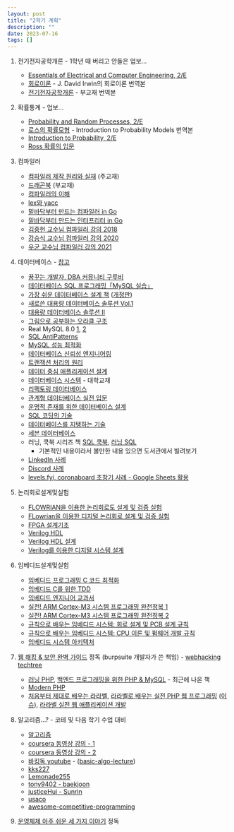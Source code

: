 ```yaml
---
layout: post
title: "2학기 계획"
description: ""
date: 2023-07-16
tags: []
---
```


1. 전기전자공학개론 - 1학년 때 버리고 안들은 업보...
    * <a href="https://www.yes24.com/Product/Goods/110157648">Essentials of Electrical and Computer Engineering, 2/E</a>
    * <a href="https://www.yes24.com/Product/Goods/117723819">회로이론</a> - J. David Irwin의 회로이론 번역본
    * <a href="https://www.yes24.com/Product/Goods/57515440">전기전자공학개론</a> - 부교재 번역본

2. 확률통계 - 업보...
    * <a href="https://www.yes24.com/Product/Goods/4543404">Probability and Random Processes, 2/E</a>
    * <a href="https://www.yes24.com/Product/Goods/24623871">로스의 확률모형</a> - Introduction to Probability Models 번역본
    * <a href="https://www.yes24.com/Product/Goods/3995311">Introduction to Probability, 2/E</a>
    * <a href="https://www.yes24.com/Product/Goods/92133120">Ross 확률의 입문</a>

3. 컴파일러
    * <a href="https://www.yes24.com/Product/Goods/3550566">컴파일러 제작 원리와 실재</a> (주교재)
    * <a href="https://www.yes24.com/Product/Goods/3360617">드래곤북</a> (부교재)
    * <a href="https://www.yes24.com/Product/Goods/89109612">컴파일러의 이해</a>
    * <a href="https://www.yes24.com/Product/Goods/318250">lex와 yacc</a>
    * <a href="https://www.yes24.com/Product/Goods/103099817">밑바닥부터 만드는 컴파일러 in Go</a>
    * <a href="https://www.yes24.com/Product/Goods/103157156">밑바닥부터 만드는 인터프리터 in Go</a>
    * <a href="https://www.youtube.com/playlist?list=PLalDxVXf3NHertbSsvTLOLZz0T3FyCQnI">김중헌 교수님 컴파일러 강의 2018</a>
    * <a href="https://www.youtube.com/playlist?list=PLpyASVLdhVonkzEF6HSPjkTxqe1pCqZ0b">강승식 교수님 컴파일러 강의 2020</a>
    * <a href="https://www.youtube.com/playlist?list=PLlaaKSQo-dsWUHK8QcRtiifJgydOIvWlE">우균 교수님 컴파일러 강의 2021</a>
4. 데이터베이스 - <a href="https://okky.kr/questions/311050">참고</a>
    * <a href="http://www.gurubee.net/bookcafe/vldb1_2st">꿈꾸는 개발자, DBA 커뮤니티 구루비</a>
    * <a href="https://www.yes24.com/Product/Goods/112928072">데이터베이스 SQL 프로그래밍「MySQL 실습」</a>
    * <a href="https://www.yes24.com/Product/goods/12191214">가장 쉬운 데이터베이스 설계 책</a> (<a href="https://www.yes24.com/Product/Goods/69775589">개정판</a>)
    * <a href="https://www.yes24.com/Product/Goods/1820583">새로쓴 대용량 데이터베이스 솔루션 Vol.1</a>
    * <a href="https://www.yes24.com/Product/Goods/14471">대용량 데이터베이스 솔루션 II</a>
    * <a href="https://www.yes24.com/Product/Goods/89595788">그림으로 공부하는 오라클 구조</a>
    * Real MySQL 8.0 <a href="https://www.yes24.com/Product/Goods/103415627">1</a>, <a href="https://www.yes24.com/Product/Goods/103415767">2</a>
    * <a href="https://www.yes24.com/Product/Goods/5269099">SQL AntiPatterns</a>
    * <a href="https://www.yes24.com/Product/Goods/112622445">MySQL 성능 최적화</a>
    * <a href="https://www.yes24.com/Product/Goods/117303857">데이터베이스 신뢰성 엔지니어링</a>
    * <a href="https://www.yes24.com/Product/Goods/6104230">트랜잭션 처리의 원리</a>
    * <a href="https://www.yes24.com/Product/Goods/59566585">데이터 중심 애플리케이션 설계</a>
    * <a href="https://www.yes24.com/Product/Goods/103156919">데이터베이스 시스템</a> - 대학교재
    * <a href="https://www.yes24.com/Product/Goods/2606054">리팩토링 데이터베이스</a>
    * <a href="https://www.yes24.com/Product/Goods/29343536">관계형 데이터베이스 실전 입문</a>
    * <a href="https://www.yes24.com/Product/Goods/396689">운명적 존재를 위한 데이터베이스 설계</a>
    * <a href="https://www.yes24.com/Product/Goods/56947533">SQL 코딩의 기술</a>
    * <a href="https://www.yes24.com/Product/goods/7957807">데이터베이스를 지탱하는 기술</a>
    * <a href="https://www.yes24.com/Product/Goods/8595403">세븐 데이터베이스</a>
    * 러닝, 쿡북 시리즈 책 <a href="https://www.yes24.com/Product/Goods/106207663">SQL 쿡북</a>, <a href="https://www.yes24.com/Product/Goods/98388711">러닝 SQL</a>
        * 기본적인 내용이라서 볼만한 내용 있으면 도서관에서 빌려보기
    * <a href="https://twitter.com/dylayed/status/1677519072727269376">LinkedIn 사례</a>
    * <a href="https://twitter.com/dylayed/status/1669719195632947202">Discord 사례</a>
    * <a href="https://twitter.com/yjiq150/status/1628169870625095682">levels.fyi, coronaboard 초창기 사례 - Google Sheets 활용</a>

5. 논리회로설계및실험
    * <a href="https://product.kyobobook.co.kr/detail/S000001450919">FLOWRIAN을 이용한 논리회로도 설계 및 검증 실험</a>
    * <a href="https://www.yes24.com/Product/Goods/8810545">FLowrian을 이용한 디지털 논리회로 설계 및 검증 실험</a>
    * <a href="https://www.yes24.com/Product/Goods/117076129">FPGA 설계기초</a>
    * <a href="https://www.yes24.com/Product/Goods/106339543">Verilog HDL</a>
    * <a href="https://www.yes24.com/Product/Goods/119775568">Verilog HDL 설계</a>
    * <a href="https://www.yes24.com/Product/Goods/19841325">Verilog를 이용한 디지털 시스템 설계</a>

6. 임베디드설계및실험
    * <a href="https://www.yes24.com/Product/Goods/2849712">임베디드 프로그래밍 C 코드 최적화</a>
    * <a href="https://www.yes24.com/Product/Goods/8117533">임베디드 C를 위한 TDD</a>
    * <a href="https://www.yes24.com/Product/Goods/91226909">임베디드 엔지니어 교과서</a>
    * <a href="https://www.yes24.com/Product/Goods/4449656">실전! ARM Cortex-M3 시스템 프로그래밍 완전정복 1</a>
    * <a href="https://www.yes24.com/Product/Goods/28279915">실전! ARM Cortex-M3 시스템 프로그래밍 완전정복 2</a>
    * <a href="https://www.yes24.com/Product/Goods/120499380">규칙으로 배우는 임베디드 시스템: 회로 설계 및 PCB 설계 규칙</a>
    * <a href="https://www.yes24.com/Product/Goods/120761468">규칙으로 배우는 임베디드 시스템: CPU 이론 및 펌웨어 개발 규칙</a>
    * <a href="https://www.yes24.com/Product/Goods/71027967">임베디드 시스템 아키텍처</a>

7. <a href="https://www.yes24.com/Product/Goods/14275829">웹 해킹 & 보안 완벽 가이드</a> 정독 (burpsuite 개발자가 쓴 책임) - <a href="https://blog.rubiya.kr/index.php/2019/07/26/webhacking-techtree/">webhacking techtree</a>
    * <a href="https://www.yes24.com/Product/Goods/37882265">러닝 PHP</a>, <a href="https://www.yes24.com/Product/Goods/118203397">백엔드 프로그래밍을 위한 PHP & MySQL</a> - 최근에 나온 책
    * <a href="https://www.yes24.com/Product/Goods/22380599">Modern PHP</a>
    * <a href="https://www.yes24.com/Product/Goods/95757831">처음부터 제대로 배우는 라라벨</a>, <a href="https://www.yes24.com/Product/Goods/33320248">라라벨로 배우는 실전 PHP 웹 프로그래밍</a> (<a href="https://github.com/appkr/l5code/issues/20">이슈</a>), <a href="https://www.yes24.com/Product/Goods/105772857">라라벨 실전 웹 애플리케이션 개발 </a>

8. 알고리즘...? - 코테 및 다음 학기 수업 대비
    * <a href="https://www.yes24.com/Product/Goods/67454658">알고리즘</a>
    * <a href="https://www.coursera.org/learn/algorithms-part1">coursera 동영상 강의 - 1</a>
    * <a href="https://www.coursera.org/learn/algorithms-part2">coursera 동영상 강의 - 2</a>
    * <a href="https://www.youtube.com/playlist?list=PLtqbFd2VIQv4O6D6l9HcD732hdrnYb6CY">바킹독 youtube</a> - (<a href="https://github.com/encrypted-def/basic-algo-lecture">basic-algo-lecture</a>)
    * <a href="https://blog.naver.com/kks227/220769859177">kks227</a>
    * <a href="https://00ad-8e71-00ff-055d.tistory.com/3">Lemonade255</a>
    * <a href="https://github.com/tony9402/baekjoon">tony9402 - baekjoon</a>
    * <a href="https://github.com/justiceHui/Sunrin-SHARC">justiceHui - Sunrin</a>
    * <a href="https://usaco.guide/">usaco</a>
    * <a href="https://github.com/lnishan/awesome-competitive-programming">awesome-competitive-programming</a>

8. <a href="https://www.yes24.com/Product/Goods/93738334">운영체제 아주 쉬운 세 가지 이야기</a> 정독
